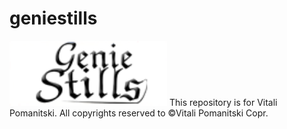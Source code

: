 # geniestills
<img src="https://raw.githubusercontent.com/VitaliPom/geniestills/master/geniestills-logo.png" alt="logo.com" style="width:50%;">
This repository is for Vitali Pomanitski. All copyrights reserved to ©Vitali Pomanitski Copr.

